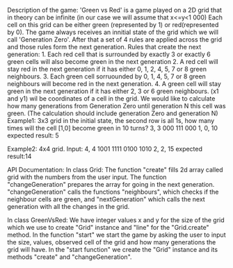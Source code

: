 Description of the game:
'Green vs Red' is a game played on a 2D grid that in theory can be infinite (in our case we will assume that x<=y<1 000)
Each cell on this grid can be either green (represented by 1) or red(represented by 0). The game always receives an 
innitial state of the grid which we will call 'Generation Zero'. After that a set of 4 rules are applied across the grid and those rules form the next generation.
Rules that create the next generation:
	1. Each red cell that is surrounded by exactly 3 or exactly 6 green cells will also become green in the next generation
	2. A red cell will stay red in the next generation if it has either 0, 1, 2, 4, 5, 7 or 8 green neighbours.
	3. Each green cell sorruounded by 0, 1, 4, 5, 7 or 8 green neighbours will become red in the next generation.
	4. A green cell will stay green in the next generation if it has either 2, 3 or 6 green neighbours.
(x1 and y1) wil be coordinates of a cell in the grid. We would like to calculate how many generations from Generation Zero until generation N this cell was green. (The calculation should include generation Zero and generation N)
Example1:
3x3 grid in the initial state, the second row is all 1s, how many times will the cell [1,0] become green in 10 turns?
3, 3
000
111
000
1, 0, 10
expected result: 5

Example2:
4x4 grid. Input:
4, 4
1001
1111
0100
1010
2, 2, 15
expected result:14

API Documentation:
In class Grid:
The function "create" fills 2d array called grid with the numbers from the user input.
The function "changeGeneration" prepares the array for going in the next generation.
"changeGeneration" calls the functions "neighbours", which checks  if the neighbour cells 
are green, and "nextGeneration" which calls the next generation with all the changes in
the grid.

In class GreenVsRed:
We have integer values x and y for the size of the grid which we use to create "Grid" instance
and "line" for the "Grid.create" method.
In the function "start" we start the game by asking the user to input the size, values,
observed cell of the grid and how many generations the grid will have.
In the "start function" we create the "Grid" instance and its methods "create" and
"changeGeneration".
